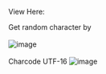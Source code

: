 View Here:

Get random character by <br> <br>
![image](https://user-images.githubusercontent.com/57677949/157841962-bc860d66-b5a0-452d-be6b-b1d88883e9ec.png) 
<br><br>
Charcode UTF-16
![image](https://user-images.githubusercontent.com/57677949/158019625-8a8e588e-8418-4584-b11c-1a8c77834ff3.png)

